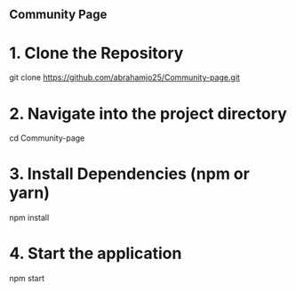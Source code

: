 ## Community Page

# 1. Clone the Repository
git clone https://github.com/abrahamjo25/Community-page.git

# 2. Navigate into the project directory
cd Community-page

# 3. Install Dependencies (npm or yarn)
npm install

# 4. Start the application
npm start
